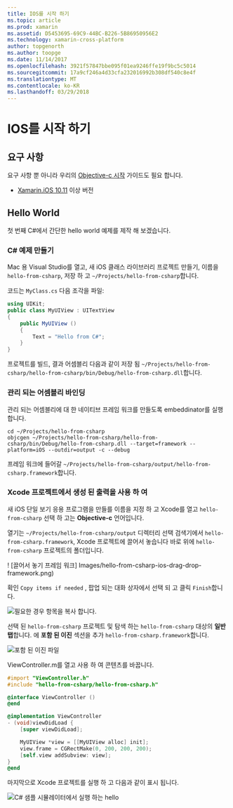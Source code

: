 ```yaml
---
title: IOS를 시작 하기
ms.topic: article
ms.prod: xamarin
ms.assetid: D5453695-69C9-44BC-B226-5B86950956E2
ms.technology: xamarin-cross-platform
author: topgenorth
ms.author: toopge
ms.date: 11/14/2017
ms.openlocfilehash: 3921f57847bbe095f01ea9246ffe19f9bc5c5014
ms.sourcegitcommit: 17a9cf246a4d33cfa232016992b308df540c8e4f
ms.translationtype: MT
ms.contentlocale: ko-KR
ms.lasthandoff: 03/29/2018
---
```

# <a name="getting-started-with-ios"></a>IOS를 시작 하기


## <a name="requirements"></a>요구 사항

요구 사항 뿐 아니라 우리의 [Objective-c 시작](~/tools/dotnet-embedding/get-started/objective-c/index.md) 가이드도 필요 합니다.

* [Xamarin.iOS 10.11](https://www.visualstudio.com/xamarin/) 이상 버전

## <a name="hello-world"></a>Hello World

첫 번째 C#에서 간단한 hello world 예제를 제작 해 보겠습니다.

### <a name="create-c-sample"></a>C# 예제 만들기

Mac 용 Visual Studio를 열고, 새 iOS 클래스 라이브러리 프로젝트 만들기, 이름을 `hello-from-csharp`, 저장 하 고 `~/Projects/hello-from-csharp`합니다.

코드는 `MyClass.cs` 다음 조각을 파일:

```csharp
using UIKit;
public class MyUIView : UITextView
{
    public MyUIView ()
    {
        Text = "Hello from C#";
    }
}
```

프로젝트를 빌드, 결과 어셈블리 다음과 같이 저장 됨 `~/Projects/hello-from-csharp/hello-from-csharp/bin/Debug/hello-from-csharp.dll`합니다.

### <a name="bind-the-managed-assembly"></a>관리 되는 어셈블리 바인딩

관리 되는 어셈블리에 대 한 네이티브 프레임 워크를 만들도록 embeddinator를 실행 합니다.

```shell
cd ~/Projects/hello-from-csharp
objcgen ~/Projects/hello-from-csharp/hello-from-csharp/bin/Debug/hello-from-csharp.dll --target=framework --platform=iOS --outdir=output -c --debug
```

프레임 워크에 들어갈 `~/Projects/hello-from-csharp/output/hello-from-csharp.framework`합니다.

### <a name="use-the-generated-output-in-an-xcode-project"></a>Xcode 프로젝트에서 생성 된 출력을 사용 하 여

새 iOS 단일 보기 응용 프로그램을 만들를 이름을 지정 하 고 Xcode를 열고 `hello-from-csharp` 선택 하 고는 **Objective-c** 언어입니다.

열기는 `~/Projects/hello-from-csharp/output` 디렉터리 선택 검색기에서 `hello-from-csharp.framework`, Xcode 프로젝트에 끌어서 놓습니다 바로 위에 `hello-from-csharp` 프로젝트의 폴더입니다.

! [끌어서 놓기 프레임 워크] Images/hello-from-csharp-ios-drag-drop-framework.png)

확인 `Copy items if needed` , 팝업 되는 대화 상자에서 선택 되 고 클릭 `Finish`합니다.

![필요한 경우 항목을 복사 합니다.](ios-images/hello-from-csharp-ios-copy-items-if-needed.png)

선택 된 `hello-from-csharp` 프로젝트 및 탐색 하는 `hello-from-csharp` 대상의 **일반 탭**합니다. 에 **포함 된 이진** 섹션을 추가 `hello-from-csharp.framework`합니다.

![포함 된 이진 파일](ios-images/hello-from-csharp-ios-embedded-binaries.png)

ViewController.m를 열고 사용 하 여 콘텐츠를 바꿉니다.

```objective-c
#import "ViewController.h"
#include "hello-from-csharp/hello-from-csharp.h"

@interface ViewController ()
@end

@implementation ViewController
- (void)viewDidLoad {
    [super viewDidLoad];

    MyUIView *view = [[MyUIView alloc] init];
    view.frame = CGRectMake(0, 200, 200, 200);
    [self.view addSubview: view];
}
@end
```

마지막으로 Xcode 프로젝트를 실행 하 고 다음과 같이 표시 됩니다.

![C# 샘플 시뮬레이터에서 실행 하는 hello](ios-images/hello-from-csharp-ios.png)
